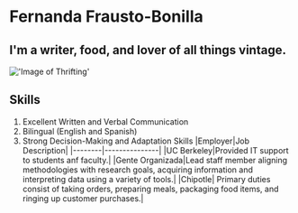 # Fernanda Frausto-Bonilla
## I'm a writer, food, and lover of all things vintage.  
!['Image of Thrifting'](https://www.goodwillsew.com/hs-fs/hubfs/Interiror%20Thrifter.jpg?width=1200&name=Interiror%20Thrifter.jpg)
## Skills
1. Excellent Written and Verbal Communication
2. Bilingual (English and Spanish)
3. Strong Decision-Making and Adaptation Skills 
|Employer|Job Description|
|--------|---------------|
|UC Berkeley|Provided IT support to students anf faculty.|
|Gente Organizada|Lead staff member aligning methodologies with research goals, acquiring information and interpreting data using a variety of tools.|
|Chipotle| Primary duties consist of taking orders, preparing meals, packaging food items, and ringing up customer purchases.|
